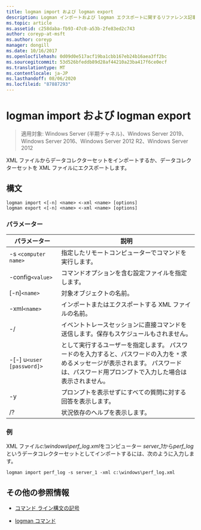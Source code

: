 ```yaml
---
title: logman import および logman export
description: Logman インポートおよび logman エクスポートに関するリファレンス記事。 XML ファイルからデータコレクターセットをインポートしたり、データコレクターセットを XML ファイルにエクスポートしたりします。
ms.topic: article
ms.assetid: c258daba-fb93-47c0-a53b-2fe83ed2c743
author: coreyp-at-msft
ms.author: coreyp
manager: dongill
ms.date: 10/16/2017
ms.openlocfilehash: 0d09d0e517acf19ba1cbb167eb24b16aea3ff2bc
ms.sourcegitcommit: 53d526bfeddb89d28af44210a23ba417f6ce0ecf
ms.translationtype: MT
ms.contentlocale: ja-JP
ms.lasthandoff: 08/06/2020
ms.locfileid: "87887293"
---
```

# <a name="logman-import-and-logman-export"></a>logman import および logman export

> 適用対象: Windows Server (半期チャネル)、Windows Server 2019、Windows Server 2016、Windows Server 2012 R2、Windows Server 2012

XML ファイルからデータコレクターセットをインポートするか、データコレクターセットを XML ファイルにエクスポートします。

## <a name="syntax"></a>構文

```
logman import <[-n] <name> <-xml <name> [options]
logman export <[-n] <name> <-xml <name> [options]
```

### <a name="parameters"></a>パラメーター

| パラメーター | 説明 |
| --------- | ----------- |
| -s `<computer name>` | 指定したリモートコンピューターでコマンドを実行します。 |
| -config`<value>` | コマンドオプションを含む設定ファイルを指定します。 |
| [-n]`<name>` | 対象オブジェクトの名前。 |
| -xml`<name>` | インポートまたはエクスポートする XML ファイルの名前。 |
| -/ | イベントトレースセッションに直接コマンドを送信します。保存もスケジュールもされません。 |
| -[-] u`<user [password]>` | として実行するユーザーを指定します。 パスワードのを入力すると、パスワードの入力を `*` 求めるメッセージが表示されます。 パスワードは、パスワード用プロンプトで入力した場合は表示されません。 |
| -y | プロンプトを表示せずにすべての質問に対する回答を表示します。 |
| /? | 状況依存のヘルプを表示します。 |

### <a name="examples"></a>例

XML ファイル*c:\windows\perf_log.xml*をコンピューター *server_1*から*perf_log*というデータコレクターセットとしてインポートするには、次のように入力します。

```
logman import perf_log -s server_1 -xml c:\windows\perf_log.xml
```

## <a name="additional-references"></a>その他の参照情報

- [コマンド ライン構文の記号](command-line-syntax-key.md)

- [logman コマンド](logman.md)
